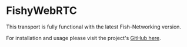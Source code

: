 # FishyWebRTC

This transport is fully functional with the latest Fish-Networking version.

For installation and usage please visit the project's [GitHub here](https://github.com/cakeslice/FishyWebRTC).
